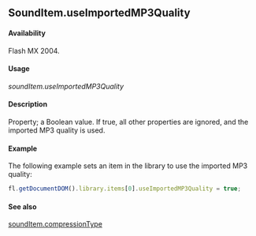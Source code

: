 ## SoundItem.useImportedMP3Quality

#### Availability

Flash MX 2004.

#### Usage

*soundItem.useImportedMP3Quality*

#### Description

Property; a Boolean value. If true, all other properties are ignored, and the imported MP3 quality is used.

#### Example

The following example sets an item in the library to use the imported MP3 quality:

```javascript
fl.getDocumentDOM().library.items[0].useImportedMP3Quality = true;

```
#### See also

[soundItem.compressionType](../SoundItem_object/soundIte2.md)
